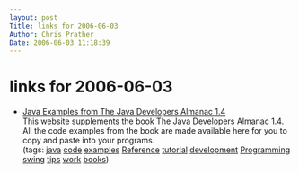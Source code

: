 ```yaml
---
layout: post
Title: links for 2006-06-03  
Author: Chris Prather
Date: 2006-06-03 11:18:39
---
```


# links for 2006-06-03
<ul class="delicious">
	<li>
		<div class="delicious-link"><a href="http://javaalmanac.com/?l=ex">Java Examples from The Java Developers Almanac 1.4</a></div>
		<div class="delicious-extended">This website supplements the book The Java Developers Almanac 1.4. All the code examples from the book are made available here for you to copy and paste into your programs.</div>
		<div class="delicious-tags">(tags: <a href="http://del.icio.us/perigrin/java">java</a> <a href="http://del.icio.us/perigrin/code">code</a> <a href="http://del.icio.us/perigrin/examples">examples</a> <a href="http://del.icio.us/perigrin/Reference">Reference</a> <a href="http://del.icio.us/perigrin/tutorial">tutorial</a> <a href="http://del.icio.us/perigrin/development">development</a> <a href="http://del.icio.us/perigrin/Programming">Programming</a> <a href="http://del.icio.us/perigrin/swing">swing</a> <a href="http://del.icio.us/perigrin/tips">tips</a> <a href="http://del.icio.us/perigrin/work">work</a> <a href="http://del.icio.us/perigrin/books">books</a>)</div>
	</li>
</ul>

